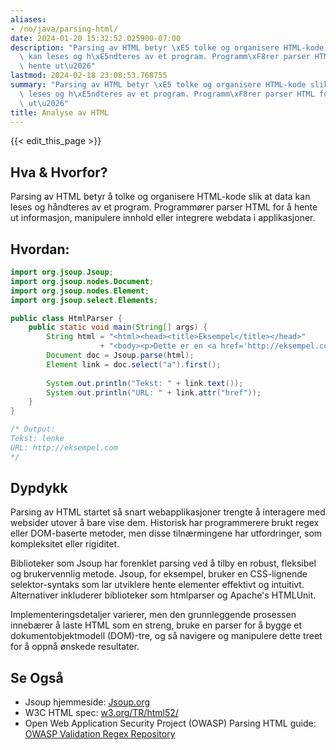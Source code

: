 ```yaml
---
aliases:
- /no/java/parsing-html/
date: 2024-01-20 15:32:52.025900-07:00
description: "Parsing av HTML betyr \xE5 tolke og organisere HTML-kode slik at data\
  \ kan leses og h\xE5ndteres av et program. Programm\xF8rer parser HTML for \xE5\
  \ hente ut\u2026"
lastmod: 2024-02-18 23:08:53.768755
summary: "Parsing av HTML betyr \xE5 tolke og organisere HTML-kode slik at data kan\
  \ leses og h\xE5ndteres av et program. Programm\xF8rer parser HTML for \xE5 hente\
  \ ut\u2026"
title: Analyse av HTML
---
```


{{< edit_this_page >}}

## Hva & Hvorfor?
Parsing av HTML betyr å tolke og organisere HTML-kode slik at data kan leses og håndteres av et program. Programmører parser HTML for å hente ut informasjon, manipulere innhold eller integrere webdata i applikasjoner.

## Hvordan:
```Java
import org.jsoup.Jsoup;
import org.jsoup.nodes.Document;
import org.jsoup.nodes.Element;
import org.jsoup.select.Elements;

public class HtmlParser {
    public static void main(String[] args) {
        String html = "<html><head><title>Eksempel</title></head>"
                    + "<body><p>Dette er en <a href='http://eksempel.com'>lenke</a>.</p></body></html>";
        Document doc = Jsoup.parse(html);
        Element link = doc.select("a").first();
        
        System.out.println("Tekst: " + link.text());
        System.out.println("URL: " + link.attr("href"));
    }
}

/* Output:
Tekst: lenke
URL: http://eksempel.com
*/
```

## Dypdykk
Parsing av HTML startet så snart webapplikasjoner trengte å interagere med websider utover å bare vise dem. Historisk har programmerere brukt regex eller DOM-baserte metoder, men disse tilnærmingene har utfordringer, som kompleksitet eller rigiditet. 

Biblioteker som Jsoup har forenklet parsing ved å tilby en robust, fleksibel og brukervennlig metode. Jsoup, for eksempel, bruker en CSS-lignende selektor-syntaks som lar utviklere hente elementer effektivt og intuitivt. Alternativer inkluderer biblioteker som htmlparser og Apache's HTMLUnit.

Implementeringsdetaljer varierer, men den grunnleggende prosessen innebærer å laste HTML som en streng, bruke en parser for å bygge et dokumentobjektmodell (DOM)-tre, og så navigere og manipulere dette treet for å oppnå ønskede resultater.

## Se Også
- Jsoup hjemmeside: [Jsoup.org](https://jsoup.org/)
- W3C HTML spec: [w3.org/TR/html52/](https://www.w3.org/TR/html52/)
- Open Web Application Security Project (OWASP) Parsing HTML guide: [OWASP Validation Regex Repository](https://owasp.org/www-community/OWASP_Validation_Regex_Repository)
